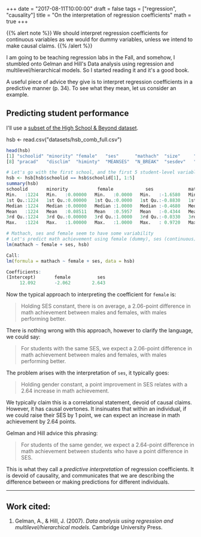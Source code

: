 +++
date = "2017-08-11T10:00:00"
draft = false
tags = ["regression", "causality"]
title = "On the interpretation of regression coefficients"
math = true
+++

{{% alert note %}}
We should interpret regression coefficients for continuous variables as we would for dummy variables, unless we intend to make causal claims.
{{% /alert %}}

I am going to be teaching regression labs in the Fall, and somehow, I stumbled onto Gelman and Hill's Data analysis using regression and multilevel/hierarchical models. So I started reading it and it's a good book.

A useful piece of advice they give is to interpret regression coefficients in a predictive manner (p. 34). To see what they mean, let us consider an example.

## Predicting student performance

I'll use a [subset of the High School & Beyond dataset](/misc/hsb_comb_full.csv).

hsb <- read.csv("datasets/hsb_comb_full.csv")
```r
head(hsb)
[1] "schoolid" "minority" "female"   "ses"      "mathach"  "size"     "sector"   
[8] "pracad"   "disclim"  "himinty"  "MEANSES"  "N_BREAK"  "sesdev"   "myschool"

# Let's go with the first school, and the first 5 student-level variables
hsb <- hsb[hsb$schoolid == hsb$schoolid[1], 1:5]
summary(hsb)
schoolid       minority           female            ses             mathach      
Min.   :1224   Min.   :0.00000   Min.   :0.0000   Min.   :-1.6580   Min.   :-2.832  
1st Qu.:1224   1st Qu.:0.00000   1st Qu.:0.0000   1st Qu.:-0.8830   1st Qu.: 3.450  
Median :1224   Median :0.00000   Median :1.0000   Median :-0.4680   Median : 8.296  
Mean   :1224   Mean   :0.08511   Mean   :0.5957   Mean   :-0.4344   Mean   : 9.715  
3rd Qu.:1224   3rd Qu.:0.00000   3rd Qu.:1.0000   3rd Qu.:-0.0330   3rd Qu.:16.370  
Max.   :1224   Max.   :1.00000   Max.   :1.0000   Max.   : 0.9720   Max.   :23.584  

# Mathach, ses and female seem to have some variability
# Let's predict math achievement using female (dummy), ses (continuous)
lm(mathach ~ female + ses, hsb)

Call:
lm(formula = mathach ~ female + ses, data = hsb)

Coefficients:
(Intercept)       female          ses  
     12.092       -2.062        2.643  
```

Now the typical approach to interpreting the coefficient for `female` is:

> Holding SES constant, there is on average, a 2.06-point difference in math achievement between males and females, with males performing better.

There is nothing wrong with this approach, however to clarify the language, we could say:

> For students with the same SES, we expect a 2.06-point difference in math achievement between males and females, with males performing better.

The problem arises with the interpretation of `ses`, it typically goes:

> Holding gender constant, a point improvement in SES relates with a 2.64 increase in math achievement.

We typically claim this is a correlational statement, devoid of causal claims. However, it has causal overtones. It insinuates that within an individual, if we could raise their SES by 1 point, we can expect an increase in math achievement by 2.64 points.

Gelman and Hill advice this phrasing:

> For students of the same gender, we expect a 2.64-point difference in math achievement between students who have a point difference in SES.

This is what they call a _predictive interpretation_ of regression coefficients. It is devoid of causality, and communicates that we are describing the difference between or making predictions for different individuals.

---

## Work cited:

1. Gelman, A., & Hill, J. (2007). _Data analysis using regression and multilevel/hierarchical models_. Cambridge University Press.
